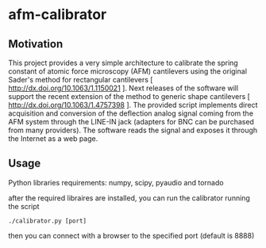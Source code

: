 afm-calibrator
==============

Motivation
----------

This project provides a very simple architecture to calibrate the spring constant of atomic force microscopy (AFM) cantilevers using the original Sader's method for rectangular cantilevers [ http://dx.doi.org/10.1063/1.1150021 ]. Next releases of the software will support the recent extension of the method to generic shape cantilevers [  http://dx.doi.org/10.1063/1.4757398 ]. 
The provided script implements direct acquisition and conversion of the deflection analog signal coming from the AFM system through the LINE-IN jack (adapters for BNC can be purchased from many providers). The software reads the signal and exposes it through the Internet as a web page.


Usage
-----

Python libraries requirements: numpy, scipy, pyaudio and tornado

after the required libraires are installed, you can run the calibrator running the script 

    ./calibrator.py [port]

then you can connect with a browser to the specified port (default is 8888)

